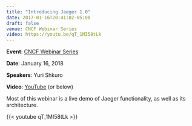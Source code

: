 ```yaml
---
title: "Introducing Jaeger 1.0"
date: 2017-01-16T20:41:02-05:00
draft: false
venue: CNCF Webinar Series
video: https://youtu.be/qT_1MI58tLk
---
```


**Event**: [CNCF Webinar Series](https://www.cncf.io/event/cncf-webinar-series-introducing-jaeger-1-0/)

**Date**: January 16, 2018

**Speakers**: Yuri Shkuro

**Video**: [YouTube](https://youtu.be/qT_1MI58tLk) (or below)

Most of this webinar is a live demo of Jaeger functionality, as well as its architecture.

{{< youtube qT_1MI58tLk >}}
